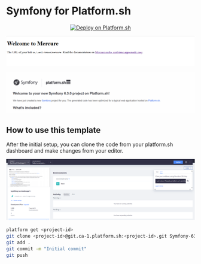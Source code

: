 Symfony for Platform.sh
=======================

<p align="center">
<a href="https://console.platform.sh/projects/create-project?template=https://raw.githubusercontent.com/symfonycorp/platformsh-symfony-template-metadata/main/symfony-6.3-php8.2-webapp.template.yaml&utm_content=symfonycorp&utm_source=github&utm_medium=button&utm_campaign=deploy_on_platform">
    <img src="https://platform.sh/images/deploy/lg-blue.svg" alt="Deploy on Platform.sh" width="180px" />
</a>
</p>

![mercure-page](./assets/mercure-page.png)

![symfony-page](./assets/symfony-page.png)


## How to use this template

After the initial setup, you can clone the code from your platform.sh dashboard and make changes from your editor.  

![get-code](./assets/git-clone-code.png)

```bash
platform get <project-id>
git clone <project-id>@git.ca-1.platform.sh:<project-id>.git Symfony-63webapp-1
git add .
git commit -m "Initial commit"
git push
```


